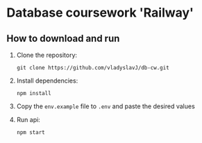 # Database coursework 'Railway'

## How to download and run

1. Clone the repository:

   ```
   git clone https://github.com/vladyslavJ/db-cw.git
   ```

2. Install dependencies:

   ```
   npm install
   ```

3. Copy the `env.example` file to `.env` and paste the desired values

4. Run api:

   ```
   npm start
   ```
